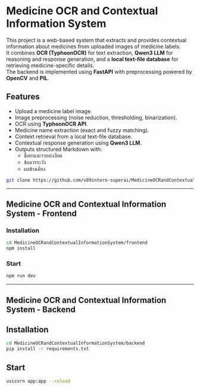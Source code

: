 # Medicine OCR and Contextual Information System
This project is a web-based system that extracts and provides contextual information about medicines from uploaded images of medicine labels.  
It combines **OCR (TyphoonOCR)** for text extraction, **Qwen3 LLM** for reasoning and response generation, and a **local text-file database** for retrieving medicine-specific details.  
The backend is implemented using **FastAPI** with preprocessing powered by **OpenCV** and **PIL**.

## Features
- Upload a medicine label image.
- Image preprocessing (noise reduction, thresholding, binarization).
- OCR using **TyphoonOCR API**.
- Medicine name extraction (exact and fuzzy matching).
- Context retrieval from a local text-file database.
- Contextual response generation using **Qwen3 LLM**.
- Outputs structured Markdown with:
  - ชื่อยาและรายละเอียด  
  - ข้อควรระวัง  
  - ผลข้างเคียง  

```bash
git clone https://github.com/v89intern-superai/MedicineOCRandContextualInformationSystem.git
```

---

## Medicine OCR and Contextual Information System - **Frontend**

### **Installation**
```bash
cd MedicineOCRandContextualInformationSystem/frontend
npm install
```

### **Start**
```bash
npm run dev
```

---

## Medicine OCR and Contextual Information System - **Backend**

## **Installation**
```bash
cd MedicineOCRandContextualInformationSystem/backend
pip install -r requirements.txt
```

## **Start**
```bash
uvicorn app:app --reload
```


